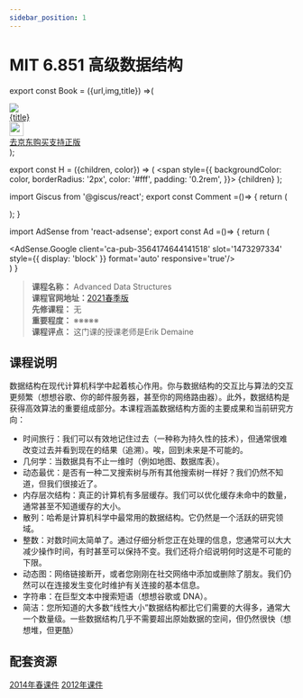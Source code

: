 ```yaml
---
sidebar_position: 1
---
```


# MIT 6.851 高级数据结构

export const Book = ({url,img,title}) =>(
<div class="bookitem">
  <a href={url} target="_blank" class="book-content">
    <div class="book-img">
      <img src={img} />
    </div>
    <div class="book-detail">
      <div class="book-title">{title}</div>
      <div class="boook-desc">
        <img width="25" height="25" src="https://hackweek-1251009918.cos.ap-shanghai.myqcloud.com/hackway/cs/jd.svg" />
        <div class="book-jd">去京东购买支持正版</div>
      </div>
    </div>
  </a>
  </div> 
);

export const H = ({children, color}) => (
  <span
    style={{
      backgroundColor: color,
      borderRadius: '2px',
      color: '#fff',
      padding: '0.2rem',
    }}>
    {children}
  </span>
);

import Giscus from '@giscus/react';
export const Comment =()=> {
  return (
   <div className="comments-container">
      <Giscus
        src="https://giscus.app/client.js"
        id="comments"
        repo="lidongyx/hackwaydoc"
        repoId="R_kgDOHUMOyA"
        category="Announcements"
        categoryId="DIC_kwDOHUMOyM4CPCtD"
        mapping="title"
        reactionsEnabled="1"
        emitMetadata="0"
        inputPosition="top"
        theme="light"
        lang="zh-CN"
        crossorigin="anonymous"
      />
    </div>
  );
}

import AdSense from 'react-adsense';
export const Ad =()=> {
  return (
    <div className="ad-container">
      <AdSense.Google
        client='ca-pub-3564174644141518'
        slot='1473297334'
        style={{ display: 'block' }}
        format='auto'
        responsive='true'/>
    </div>
  )
}

>**课程名称：** Advanced Data Structures   
**课程官网地址：**[2021春季版](http://courses.csail.mit.edu/6.851/spring21/)      
**先修课程：** 无  
**重要程度：** ※※※※※  
**课程评点：** 这门课的授课老师是Erik Demaine

## 课程说明
数据结构在现代计算机科学中起着核心作用。你与数据结构的交互比与算法的交互更频繁（想想谷歌、你的邮件服务器，甚至你的网络路由器）。此外，数据结构是获得高效算法的重要组成部分。本课程涵盖数据结构方面的主要成果和当前研究方向：

- 时间旅行：我们可以有效地记住过去（一种称为持久性的技术），但通常很难改变过去并看到现在的结果（追溯）。唉，回到未来是不可能的。
- 几何学：当数据具有不止一维时（例如地图、数据库表）。
- 动态最优：是否有一种二叉搜索树与所有其他搜索树一样好？我们仍然不知道，但我们很接近了。
- 内存层次结构：真正的计算机有多层缓存。我们可以优化缓存未命中的数量，通常甚至不知道缓存的大小。
- 散列：哈希是计算机科学中最常用的数据结构。它仍然是一个活跃的研究领域。
- 整数：对数时间太简单了。通过仔细分析您正在处理的信息，您通常可以大大减少操作时间，有时甚至可以保持不变。我们还将介绍说明何时这是不可能的下限。
- 动态图：网络链接断开，或者您刚刚在社交网络中添加或删除了朋友。我们仍然可以在连接发生变化时维护有关连接的基本信息。
- 字符串：在巨型文本中搜索短语（想想谷歌或 DNA）。
- 简洁：您所知道的大多数“线性大小”数据结构都比它们需要的大得多，通常大一个数量级。一些数据结构几乎不需要超出原始数据的空间，但仍然很快（想想堆，但更酷）

## 配套资源
[2014年春课件](http://courses.csail.mit.edu/6.851/spring14/lectures/)
[2012年课件](http://courses.csail.mit.edu/6.851/spring12/lectures/)

<Comment></Comment>
